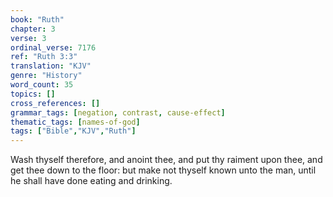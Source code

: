 ```yaml
---
book: "Ruth"
chapter: 3
verse: 3
ordinal_verse: 7176
ref: "Ruth 3:3"
translation: "KJV"
genre: "History"
word_count: 35
topics: []
cross_references: []
grammar_tags: [negation, contrast, cause-effect]
thematic_tags: [names-of-god]
tags: ["Bible","KJV","Ruth"]
---
```

Wash thyself therefore, and anoint thee, and put thy raiment upon thee, and get thee down to the floor: but make not thyself known unto the man, until he shall have done eating and drinking.
